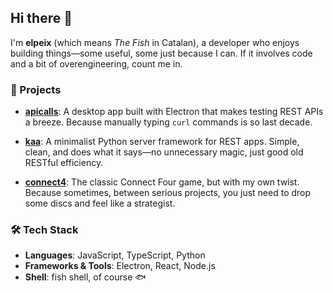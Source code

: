 ## Hi there 👋

<!--
**elpeix/elpeix** is a ✨ _special_ ✨ repository because its `README.md` (this file) appears on your GitHub profile.

Here are some ideas to get you started:

- 🔭 I’m currently working on ...
- 🌱 I’m currently learning ...
- 👯 I’m looking to collaborate on ...
- 🤔 I’m looking for help with ...
- 💬 Ask me about ...
- 📫 How to reach me: ...
- 😄 Pronouns: ...
- ⚡ Fun fact: ...
-->

I'm **elpeix** (which means *The Fish* in Catalan), a developer who enjoys building things—some useful, some just because I can. If it involves code and a bit of overengineering, count me in.

### 🚀 Projects

- **[apicalls](https://github.com/elpeix/apicalls)**: A desktop app built with Electron that makes testing REST APIs a breeze. Because manually typing `curl` commands is so last decade.

- **[kaa](https://github.com/elpeix/kaa)**: A minimalist Python server framework for REST apps. Simple, clean, and does what it says—no unnecessary magic, just good old RESTful efficiency.

- **[connect4](https://github.com/elpeix/connect4)**: The classic Connect Four game, but with my own twist. Because sometimes, between serious projects, you just need to drop some discs and feel like a strategist.

### 🛠️ Tech Stack

- **Languages**: JavaScript, TypeScript, Python
- **Frameworks & Tools**: Electron, React, Node.js
- **Shell**: fish shell, of course 🐟
